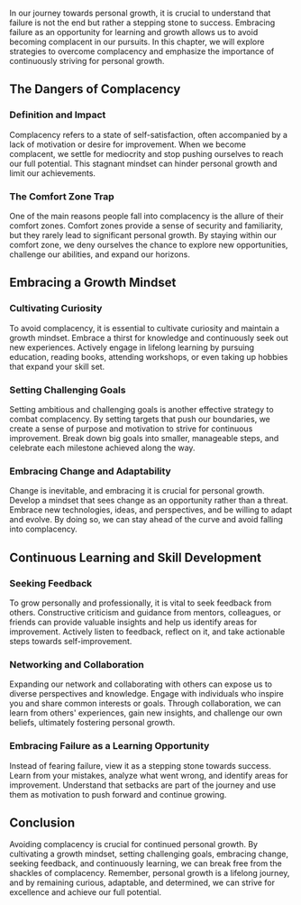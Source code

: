 
In our journey towards personal growth, it is crucial to understand that failure is not the end but rather a stepping stone to success. Embracing failure as an opportunity for learning and growth allows us to avoid becoming complacent in our pursuits. In this chapter, we will explore strategies to overcome complacency and emphasize the importance of continuously striving for personal growth.

The Dangers of Complacency
--------------------------

### Definition and Impact

Complacency refers to a state of self-satisfaction, often accompanied by a lack of motivation or desire for improvement. When we become complacent, we settle for mediocrity and stop pushing ourselves to reach our full potential. This stagnant mindset can hinder personal growth and limit our achievements.

### The Comfort Zone Trap

One of the main reasons people fall into complacency is the allure of their comfort zones. Comfort zones provide a sense of security and familiarity, but they rarely lead to significant personal growth. By staying within our comfort zone, we deny ourselves the chance to explore new opportunities, challenge our abilities, and expand our horizons.

Embracing a Growth Mindset
--------------------------

### Cultivating Curiosity

To avoid complacency, it is essential to cultivate curiosity and maintain a growth mindset. Embrace a thirst for knowledge and continuously seek out new experiences. Actively engage in lifelong learning by pursuing education, reading books, attending workshops, or even taking up hobbies that expand your skill set.

### Setting Challenging Goals

Setting ambitious and challenging goals is another effective strategy to combat complacency. By setting targets that push our boundaries, we create a sense of purpose and motivation to strive for continuous improvement. Break down big goals into smaller, manageable steps, and celebrate each milestone achieved along the way.

### Embracing Change and Adaptability

Change is inevitable, and embracing it is crucial for personal growth. Develop a mindset that sees change as an opportunity rather than a threat. Embrace new technologies, ideas, and perspectives, and be willing to adapt and evolve. By doing so, we can stay ahead of the curve and avoid falling into complacency.

Continuous Learning and Skill Development
-----------------------------------------

### Seeking Feedback

To grow personally and professionally, it is vital to seek feedback from others. Constructive criticism and guidance from mentors, colleagues, or friends can provide valuable insights and help us identify areas for improvement. Actively listen to feedback, reflect on it, and take actionable steps towards self-improvement.

### Networking and Collaboration

Expanding our network and collaborating with others can expose us to diverse perspectives and knowledge. Engage with individuals who inspire you and share common interests or goals. Through collaboration, we can learn from others' experiences, gain new insights, and challenge our own beliefs, ultimately fostering personal growth.

### Embracing Failure as a Learning Opportunity

Instead of fearing failure, view it as a stepping stone towards success. Learn from your mistakes, analyze what went wrong, and identify areas for improvement. Understand that setbacks are part of the journey and use them as motivation to push forward and continue growing.

Conclusion
----------

Avoiding complacency is crucial for continued personal growth. By cultivating a growth mindset, setting challenging goals, embracing change, seeking feedback, and continuously learning, we can break free from the shackles of complacency. Remember, personal growth is a lifelong journey, and by remaining curious, adaptable, and determined, we can strive for excellence and achieve our full potential.
